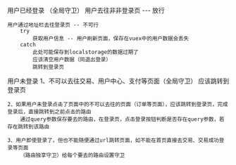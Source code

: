 用户已经登录
    （全局守卫）
    用户去往非非登录页 --- 放行

    用户通过地址栏去往登录页 -- 不可行
        try 
            获取用户信息 -- 用户刷新页面，保存在vuex中的用户数据会丢失
        catch
            此处可能保存到localstorage的数据过期了
            应该清空用户数据（同退出登录）
            跳转到登录页

用户未登录
    1、不可以去往交易、用户中心、支付等页面（全局守卫） 应该跳转到登录页
    
    2、如果用户未登录点击了页面中的不可以去往的页面（订单等页面），应该跳转到登录页，完成登录后，直接跳转到之前点击的路由
        通过query参数保存要去的路由，在登录页，点击登录按钮判断是否存在query参数，若存在跳转到该路由

    3、用户即使登录了，但也不能随便通过url跳转页面，如不能在首页直接去交易、交易成功登录等页面
        （路由独享守卫）给每个要去的路由设置守卫


    